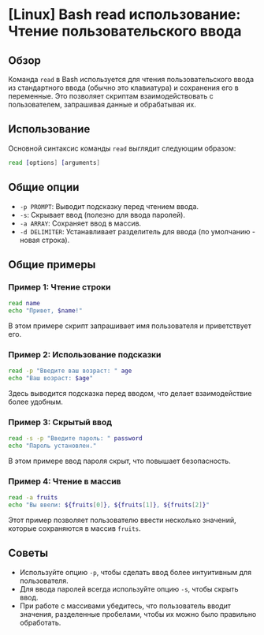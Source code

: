 # [Linux] Bash read использование: Чтение пользовательского ввода

## Обзор
Команда `read` в Bash используется для чтения пользовательского ввода из стандартного ввода (обычно это клавиатура) и сохранения его в переменные. Это позволяет скриптам взаимодействовать с пользователем, запрашивая данные и обрабатывая их.

## Использование
Основной синтаксис команды `read` выглядит следующим образом:

```bash
read [options] [arguments]
```

## Общие опции
- `-p PROMPT`: Выводит подсказку перед чтением ввода.
- `-s`: Скрывает ввод (полезно для ввода паролей).
- `-a ARRAY`: Сохраняет ввод в массив.
- `-d DELIMITER`: Устанавливает разделитель для ввода (по умолчанию - новая строка).

## Общие примеры

### Пример 1: Чтение строки
```bash
read name
echo "Привет, $name!"
```
В этом примере скрипт запрашивает имя пользователя и приветствует его.

### Пример 2: Использование подсказки
```bash
read -p "Введите ваш возраст: " age
echo "Ваш возраст: $age"
```
Здесь выводится подсказка перед вводом, что делает взаимодействие более удобным.

### Пример 3: Скрытый ввод
```bash
read -s -p "Введите пароль: " password
echo "Пароль установлен."
```
В этом примере ввод пароля скрыт, что повышает безопасность.

### Пример 4: Чтение в массив
```bash
read -a fruits
echo "Вы ввели: ${fruits[0]}, ${fruits[1]}, ${fruits[2]}"
```
Этот пример позволяет пользователю ввести несколько значений, которые сохраняются в массив `fruits`.

## Советы
- Используйте опцию `-p`, чтобы сделать ввод более интуитивным для пользователя.
- Для ввода паролей всегда используйте опцию `-s`, чтобы скрыть ввод.
- При работе с массивами убедитесь, что пользователь вводит значения, разделенные пробелами, чтобы их можно было правильно обработать.